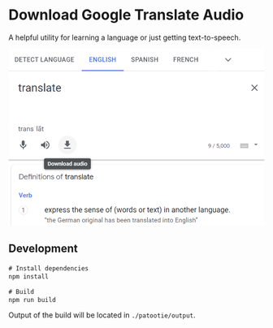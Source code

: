 # Download Google Translate Audio
A helpful utility for learning a language or just getting text-to-speech.

![image](./static/screenshot.png)

## Development
```
# Install dependencies
npm install
```
```
# Build
npm run build
```

Output of the build will be located in `./patootie/output`.